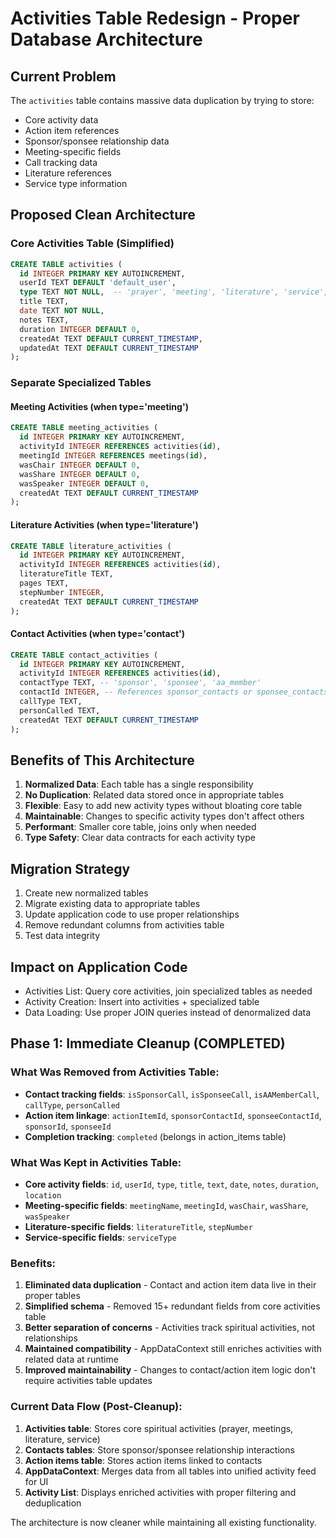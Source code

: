 # Activities Table Redesign - Proper Database Architecture

## Current Problem
The `activities` table contains massive data duplication by trying to store:
- Core activity data
- Action item references 
- Sponsor/sponsee relationship data
- Meeting-specific fields
- Call tracking data
- Literature references
- Service type information

## Proposed Clean Architecture

### Core Activities Table (Simplified)
```sql
CREATE TABLE activities (
  id INTEGER PRIMARY KEY AUTOINCREMENT,
  userId TEXT DEFAULT 'default_user',
  type TEXT NOT NULL,  -- 'prayer', 'meeting', 'literature', 'service', 'contact'
  title TEXT,
  date TEXT NOT NULL,
  notes TEXT,
  duration INTEGER DEFAULT 0,
  createdAt TEXT DEFAULT CURRENT_TIMESTAMP,
  updatedAt TEXT DEFAULT CURRENT_TIMESTAMP
);
```

### Separate Specialized Tables

#### Meeting Activities (when type='meeting')
```sql
CREATE TABLE meeting_activities (
  id INTEGER PRIMARY KEY AUTOINCREMENT,
  activityId INTEGER REFERENCES activities(id),
  meetingId INTEGER REFERENCES meetings(id),
  wasChair INTEGER DEFAULT 0,
  wasShare INTEGER DEFAULT 0,
  wasSpeaker INTEGER DEFAULT 0,
  createdAt TEXT DEFAULT CURRENT_TIMESTAMP
);
```

#### Literature Activities (when type='literature')  
```sql
CREATE TABLE literature_activities (
  id INTEGER PRIMARY KEY AUTOINCREMENT,
  activityId INTEGER REFERENCES activities(id),
  literatureTitle TEXT,
  pages TEXT,
  stepNumber INTEGER,
  createdAt TEXT DEFAULT CURRENT_TIMESTAMP
);
```

#### Contact Activities (when type='contact')
```sql
CREATE TABLE contact_activities (
  id INTEGER PRIMARY KEY AUTOINCREMENT,
  activityId INTEGER REFERENCES activities(id),
  contactType TEXT, -- 'sponsor', 'sponsee', 'aa_member'
  contactId INTEGER, -- References sponsor_contacts or sponsee_contacts
  callType TEXT,
  personCalled TEXT,
  createdAt TEXT DEFAULT CURRENT_TIMESTAMP
);
```

## Benefits of This Architecture

1. **Normalized Data**: Each table has a single responsibility
2. **No Duplication**: Related data stored once in appropriate tables
3. **Flexible**: Easy to add new activity types without bloating core table
4. **Maintainable**: Changes to specific activity types don't affect others
5. **Performant**: Smaller core table, joins only when needed
6. **Type Safety**: Clear data contracts for each activity type

## Migration Strategy

1. Create new normalized tables
2. Migrate existing data to appropriate tables
3. Update application code to use proper relationships
4. Remove redundant columns from activities table
5. Test data integrity

## Impact on Application Code

- Activities List: Query core activities, join specialized tables as needed
- Activity Creation: Insert into activities + specialized table
- Data Loading: Use proper JOIN queries instead of denormalized data

## Phase 1: Immediate Cleanup (COMPLETED)

### What Was Removed from Activities Table:
- **Contact tracking fields**: `isSponsorCall`, `isSponseeCall`, `isAAMemberCall`, `callType`, `personCalled`
- **Action item linkage**: `actionItemId`, `sponsorContactId`, `sponseeContactId`, `sponsorId`, `sponseeId`
- **Completion tracking**: `completed` (belongs in action_items table)

### What Was Kept in Activities Table:
- **Core activity fields**: `id`, `userId`, `type`, `title`, `text`, `date`, `notes`, `duration`, `location`
- **Meeting-specific fields**: `meetingName`, `meetingId`, `wasChair`, `wasShare`, `wasSpeaker`
- **Literature-specific fields**: `literatureTitle`, `stepNumber`
- **Service-specific fields**: `serviceType`

### Benefits:
1. **Eliminated data duplication** - Contact and action item data live in their proper tables
2. **Simplified schema** - Removed 15+ redundant fields from core activities table
3. **Better separation of concerns** - Activities track spiritual activities, not relationships
4. **Maintained compatibility** - AppDataContext still enriches activities with related data at runtime
5. **Improved maintainability** - Changes to contact/action item logic don't require activities table updates

### Current Data Flow (Post-Cleanup):
1. **Activities table**: Stores core spiritual activities (prayer, meetings, literature, service)
2. **Contacts tables**: Store sponsor/sponsee relationship interactions
3. **Action items table**: Stores action items linked to contacts
4. **AppDataContext**: Merges data from all tables into unified activity feed for UI
5. **Activity List**: Displays enriched activities with proper filtering and deduplication

The architecture is now cleaner while maintaining all existing functionality.